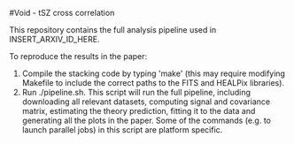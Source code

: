#Void - tSZ cross correlation

This repository contains the full analysis pipeline used in INSERT_ARXIV_ID_HERE.

To reproduce the results in the paper:
1. Compile the stacking code by typing 'make' (this may require modifying Makefile to include the correct paths to the FITS and HEALPix libraries).
2. Run ./pipeline.sh. This script will run the full pipeline, including downloading all relevant datasets, computing signal and covariance matrix, estimating the theory prediction, fitting it to the data and generating all the plots in the paper. Some of the commands (e.g. to launch parallel jobs) in this script are platform specific.


